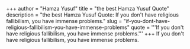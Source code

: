 +++
author = "Hamza Yusuf"
title = "the best Hamza Yusuf Quote"
description = "the best Hamza Yusuf Quote: If you don't have religious fallibilism, you have immense problems."
slug = "if-you-dont-have-religious-fallibilism-you-have-immense-problems"
quote = '''If you don't have religious fallibilism, you have immense problems.'''
+++
If you don't have religious fallibilism, you have immense problems.
